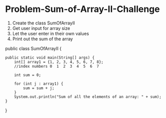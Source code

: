 # Problem-Sum-of-Array-II-Challenge
1. Create the class SumOfArrayII
2. Get user input for array size 
3. Let the user enter in their own values 
4. Print out the sum of the array


public class SumOfArrayII {

    public static void main(String[] args) {
        int[] array1 = {1, 2, 3, 4, 5, 6, 7, 8};
        //index numbers 0  1  2  3  4  5  6  7

        int sum = 0;

        for (int j : array1) {
            sum = sum + j;
        }
        System.out.println("Sum of all the elements of an array: " + sum);
    }
    
}
